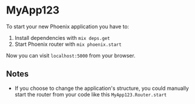 # MyApp123

To start your new Phoenix application you have to:

1. Install dependencies with `mix deps.get`
2. Start Phoenix router with `mix phoenix.start`

Now you can visit `localhost:5000` from your browser.


## Notes

* If you choose to change the application's structure, you could manually start the router from your code like this `MyApp123.Router.start`
